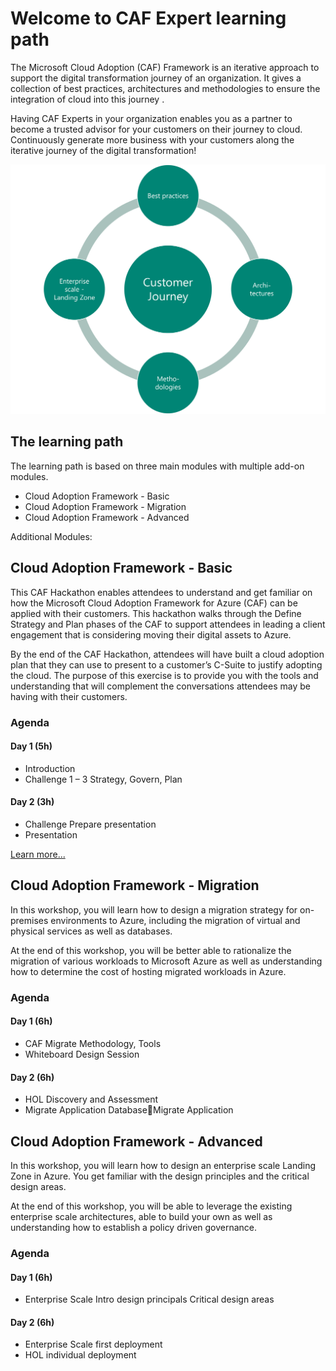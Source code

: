 # Welcome to CAF Expert learning path

The Microsoft Cloud Adoption (CAF) Framework is an iterative approach to support the digital transformation journey of an organization. It gives a collection of best practices, architectures and methodologies to ensure the integration of cloud into this journey .

Having CAF Experts in your organization enables you as a partner to become a trusted advisor for your customers on their journey to cloud. Continuously generate more business with your customers along the iterative journey of the digital transformation!

![CAF Expert](/images/caf-expert.png)

## The learning path

The learning path is based on three main modules with multiple add-on modules.

- Cloud Adoption Framework - Basic
- Cloud Adoption Framework - Migration
- Cloud Adoption Framework - Advanced

Additional Modules:


## Cloud Adoption Framework - Basic

This CAF Hackathon enables attendees to understand and get familiar on how the Microsoft Cloud Adoption Framework for Azure (CAF) can be applied with their customers. This hackathon walks through the Define Strategy and Plan phases of the CAF to support attendees in leading a client engagement that is considering moving their digital assets to Azure.

By the end of the CAF Hackathon, attendees will have built a cloud adoption plan that they can use to present to a customer’s C-Suite to justify adopting the cloud. The purpose of this exercise is to provide you with the tools and understanding that will complement the conversations attendees may be having with their customers.

### Agenda

#### Day 1 (5h)

- Introduction
- Challenge 1 – 3
  Strategy, Govern, Plan

#### Day 2 (3h)

- Challenge Prepare presentation
- Presentation

[Learn more...](./caf-expert-basic.md)

## Cloud Adoption Framework - Migration

In this workshop, you will learn how to design a migration strategy for on-premises environments to Azure, including the migration of virtual and physical services as well as databases.

At the end of this workshop, you will be better able to rationalize the migration of various workloads to Microsoft Azure as well as understanding how to determine the cost of hosting migrated workloads in Azure.

### Agenda

#### Day 1 (6h)

- CAF Migrate
  Methodology, Tools
- Whiteboard Design Session

#### Day 2 (6h)

- HOL
Discovery and Assessment
- Migrate Application DatabaseMigrate Application

## Cloud Adoption Framework - Advanced

In this workshop, you will learn how to design an enterprise scale Landing Zone in Azure. You get familiar with the design principles and the critical design areas.

At the end of this workshop, you will be able to leverage the existing enterprise scale architectures, able to build your own as well as understanding how to establish a policy driven governance. 

### Agenda

#### Day 1 (6h)

- Enterprise Scale Intro
  design principals
  Critical design areas

#### Day 2 (6h)

- Enterprise Scale
  first deployment
- HOL
  individual deployment